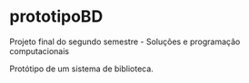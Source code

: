 # prototipoBD


Projeto final do segundo semestre - Soluções e programação computacionais

Protótipo de um sistema de biblioteca. 

